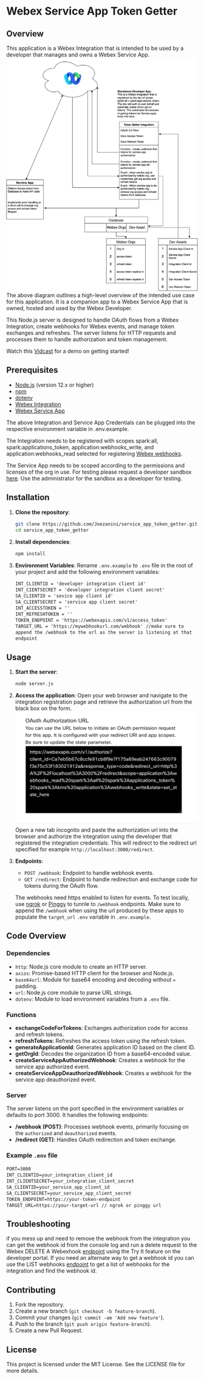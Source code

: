 # Webex Service App Token Getter

## Overview
This application is a Webex Integration that is intended to be used by a developer that manages and owns a Webex Service App.
![](./images/serviceapptokengetter.svg)
The above diagram outlines a high-level overview of the intended use case for this application. It is a companion app to a
Webex Service App that is owned, hosted and used by the Webex Developer.

This Node.js server is designed to handle OAuth flows from a Webex Integration, create webhooks for Webex events, and manage token exchanges and refreshes.
The server listens for HTTP requests and processes them to handle authorization and token management.

Watch this [Vidcast](https://app.vidcast.io/share/839a6f46-1774-4bc1-b342-8c0df74ecfb3) for a demo on getting started!

## Prerequisites

- [Node.js](https://nodejs.org/) (version 12.x or higher)
- [npm](https://www.npmjs.com/get-npm)
- [dotenv](https://www.npmjs.com/package/dotenv)
- [Webex Integration](https://developer.webex.com/docs/integrations)
- [Webex Service App](https://developer.webex.com/docs/service-apps)

The above Integration and Service App Credentials can be plugged into the respective environment variable
in .env.example.

The Integration needs to be registered with scopes spark:all, spark:applications_token, application:webhooks_write, and application:webhooks_read selected for
registering [Webex webhooks](https://developer.webex.com/docs/api/v1/webhooks).

The Service App needs to be scoped according to the permissions and licenses of the org in use. For testing
please request a developer sandbox [here](https://developer.webex.com/docs/developer-sandbox-guide). Use the
administrator for the sandbox as a developer for testing.

## Installation

1. **Clone the repository**:
    ```sh
    git clone https://github.com/Joezanini/service_app_token_getter.git
    cd service_app_token_getter
    ```

2. **Install dependencies**:
    ```sh
    npm install
    ```

3. **Environment Variables**:
   Rename `.env.example` to `.env` file in the root of your project and add the following environment variables:
    ```env
    INT_CLIENTID = 'developer integration client id'
    INT_CIENTSECRET = 'developer integration client secret'
    SA_CLIENTID = 'sevice app client id'
    SA_CLIENTSECRET = 'service app client secret'
    INT_ACCESSTOKEN = ''
    INT_REFRESHTOKEN = ''
    TOKEN_ENDPOINT = 'https://webexapis.com/v1/access_token'
    TARGET_URL = 'https://mywebhookurl.com/webhook' //make sure to append the /webhook to the url as the server is listening at that endpoint
    ```

## Usage

1. **Start the server**:
    ```sh
    node server.js
    ```

2. **Access the application**:
   Open your web browser and navigate to the integration registration page and retrieve the authorization url from the black box on the form.
   ![Authorization URL](./images/authurl.png)
    Open a new tab incognito and paste the authorization url into the browser and authorize the integration using the developer that registered the integration credentials. This will redirect to the redirect url specified for example `http://localhost:3000/redirect`.

3. **Endpoints**:
   - `POST /webhook`: Endpoint to handle webhook events.
   - `GET /redirect`: Endpoint to handle redirection and exchange code for tokens during the OAuth flow.

   The webhooks need https enabled to listen for events. To test locally, use [ngrok](https://ngrok.com/)
   or [Pinggy](https://pinggy.io/) to tunnle to `/webhook` endpoints. Make sure to append the `/webhook`
   when using the url produced by these apps to populate the `target_url` `.env` variable in `.env.example`.

## Code Overview

### Dependencies

- `http`: Node.js core module to create an HTTP server.
- `axios`: Promise-based HTTP client for the browser and Node.js.
- `base64url`: Module for base64 encoding and decoding without `=` padding.
- `url`: Node.js core module to parse URL strings.
- `dotenv`: Module to load environment variables from a `.env` file.

### Functions

- **exchangeCodeForTokens**: Exchanges authorization code for access and refresh tokens.
- **refreshTokens**: Refreshes the access token using the refresh token.
- **generateApplicationId**: Generates application ID based on the client ID.
- **getOrgId**: Decodes the organization ID from a base64-encoded value.
- **createServiceAppAuthorizedWebhook**: Creates a webhook for the service app authorized event.
- **createServiceAppDeauthorizedWebhook**: Creates a webhook for the service app deauthorized event.

### Server

The server listens on the port specified in the environment variables or defaults to port 3000. It handles the following endpoints:

- **/webhook (POST)**: Processes webhook events, primarily focusing on the `authorized` and `deauthorized` events.
- **/redirect (GET)**: Handles OAuth redirection and token exchange.

### Example `.env` file

```env
PORT=3000
INT_CLIENTID=your_integration_client_id
INT_CLIENTSECRET=your_integration_client_secret
SA_CLIENTID=your_service_app_client_id
SA_CLIENTSECRET=your_service_app_client_secret
TOKEN_ENDPOINT=https://your-token-endpoint
TARGET_URL=https://your-target-url // ngrok or pinggy url
```

## Troubleshooting
if you mess up and need to remove the webhook from the integration you can get the webhook id from the console log and run a delete request to the Webex DELETE A Webexhook [endpoint](https://developer.webex.com/docs/api/v1/webhooks/delete-a-webhook) using the Try It feature on the developer portal. If you need an alternate way to get a webhook id you can use the LIST webhooks [endpoint](https://developer.webex.com/docs/api/v1/webhooks/list-webhooks) to get a list of webhooks for the integration and find the webhook id.

## Contributing

1. Fork the repository.
2. Create a new branch (`git checkout -b feature-branch`).
3. Commit your changes (`git commit -am 'Add new feature'`).
4. Push to the branch (`git push origin feature-branch`).
5. Create a new Pull Request.

## License

This project is licensed under the MIT License. See the LICENSE file for more details.

